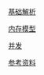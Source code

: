 [基础解析](base/README.md)

[内存模型](jvm/README.md)

[并发](./concurrence/README.md)

[参考资料](./other/README.md)